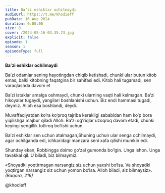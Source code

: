 ```yaml
---
title: Ba’zi eshiklar ochilmaydi
audioUrl: https://t.me/khodieff
pubDate: 16 Aug 2024
duration: 0:00:00
size: 0
cover: /2024-08-16-03.35.23.jpg
explicit: false
episode: 1
season: 1
episodeType: full
---
```

**Ba’zi eshiklar ochilmaydi**

Ba’zi odamlar sening hayotingdan chiqib ketishadi, chunki ular butun kitob emas, balki kitobning faqatgina bir sahifasi edi. Kitob hali tugamadi, sen varaqlashda davom et

Ba’zi istaklar amalga oshmaydi, chunki ularning vaqti hali kelmagan. Ba’zi hikoyalar tugaydi, yangilari boshlanishi uchun. Biz endi hammasi tugadi, deymiz. Alloh esa boshlandi, deydi.

Muvaffaqiyatdan ko‘ra ko‘proq tajriba kerakligi sababidan ham ko‘p bora yiqilishga majbur qiladi Alloh. Ba’zi og‘riqlar uzoqroq davom etadi, chunki keyingi yengillik totliroq bo‘lishi uchun. 

Ba’zi eshiklar sen uchun atalmagan,Shuning uchun ular senga ochilmaydi, agar ochilganda edi, ichkaridagi manzara seni xafa qilishi mumkin edi.

Shunday ekan, Robbingga doimo go‘zal gumonda bo‘lgin. Unga ishon. Unga tavakkal qil. U biladi, biz bilmaymiz.

«Shoyadki yoqtirmagan narsangiz siz uchun yaxshi bo‘lsa. Va shoyadki yoqtirgan narsangiz siz uchun yomon bo‘lsa. Alloh biladi, siz bilmaysiz». *(Baqara, 216)*

@khodieff